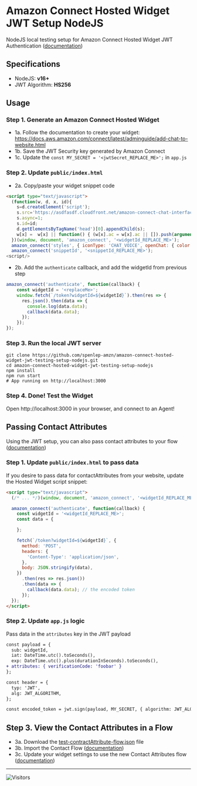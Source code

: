 # Amazon Connect Hosted Widget JWT Setup NodeJS

NodeJS local testing setup for Amazon Connect Hosted Widget JWT Authentication ([documentation](https://docs.aws.amazon.com/connect/latest/adminguide/add-chat-to-website.html#confirm-and-copy-chat-widget-script))

## Specifications

- NodeJS: **v16+**
- JWT Algorithm: **HS256**

## Usage

### Step 1. Generate an Amazon Connect Hosted Widget

- 1a. Follow the documentation to create your widget: https://docs.aws.amazon.com/connect/latest/adminguide/add-chat-to-website.html
- 1b. Save the JWT Security key generated by Amazon Connect
- 1c. Update the `const MY_SECRET = '<jwtSecret_REPLACE_ME>';` in `app.js`

### Step 2. Update `public/index.html`

- 2a. Copy/paste your widget snippet code

```html
<script type="text/javascript">
  (function(w, d, x, id){
    s=d.createElement('script');
    s.src='https://asdfasdf.cloudfront.net/amazon-connect-chat-interface-client.js';
    s.async=1;
    s.id=id;
    d.getElementsByTagName('head')[0].appendChild(s);
    w[x] =  w[x] || function() { (w[x].ac = w[x].ac || []).push(arguments) };
  })(window, document, 'amazon_connect', '<widgetId_REPLACE_ME>');
  amazon_connect('styles', { iconType: 'CHAT_VOICE', openChat: { color: '#ffffff', backgroundColor: '#123456' }, closeChat: { color: '#ffffff', backgroundColor: '#123456'} });
  amazon_connect('snippetId', '<snippetId_REPLACE_ME>');
<script/>
```

- 2b. Add the `authenticate` callback, and add the widgetId from previous step

```js
amazon_connect('authenticate', function(callback) {
    const widgetId = '<replaceMe>';
    window.fetch(`/token?widgetId=${widgetId}`).then(res => {
      res.json().then(data => {
        console.log(data.data);
        callback(data.data);
      });
    });
});  
```

### Step 3. Run the local JWT server

```
git clone https://github.com/spenlep-amzn/amazon-connect-hosted-widget-jwt-testing-setup-nodejs.git
cd amazon-connect-hosted-widget-jwt-testing-setup-nodejs
npm install
npm run start
# App running on http://localhost:3000
```

### Step 4. Done! Test the Widget

Open http://localhost:3000 in your browser, and connect to an Agent!

## Passing Contact Attributes

Using the JWT setup, you can also pass contact attributes to your flow ([documentation](https://docs.aws.amazon.com/connect/latest/adminguide/pass-contact-attributes-chat.html))

### Step 1. Update `public/index.html` to pass data

If you desire to pass data for contactAttributes from your website, update the Hosted Widget script snippet: 

```html
<script type="text/javascript">
  (/* ... */)(window, document, 'amazon_connect', '<widgetId_REPLACE_ME>');

  amazon_connect('authenticate', function(callback) {
    const widgetId = '<widgetId_REPLACE_ME>';
    const data = {

    };

    fetch(`/token?widgetId=${widgetId}`, {
      method: 'POST',
      headers: {
        'Content-Type': 'application/json',
      },
      body: JSON.stringify(data),
    })
      .then(res => res.json())
      .then(data => {
        callback(data.data); // the encoded token
      });
  });
</script>
```

### Step 2. Update `app.js` logic

Pass data in the `attributes` key in the JWT payload

```diff
const payload = {
  sub: widgetId,
  iat: DateTime.utc().toSeconds(),
  exp: DateTime.utc().plus(durationInSeconds).toSeconds(),
+ attributes: { verificationCode: 'foobar' }
};

const header = {
  typ: 'JWT',
  alg: JWT_ALGORITHM,
};

const encoded_token = jwt.sign(payload, MY_SECRET, { algorithm: JWT_ALGORITHM, header });
```

## Step 3. View the Contact Attributes in a Flow

- 3a. Download the [test-contractAttribute-flow.json](./exports/test-contractAttribute-flow.json) file
- 3b. Import the Contact Flow ([documentation](https://docs.aws.amazon.com/connect/latest/adminguide/contact-flow-import-export.html))
- 3c. Update your widget settings to use the new Contact Attributes flow ([documentation](https://docs.aws.amazon.com/connect/latest/adminguide/add-chat-to-website.html#customize-chat-widget))

---

![Visitors](https://api.visitorbadge.io/api/visitors?path=https%3A%2F%2Fgithub.com%2Fspenlep-amzn%2Famazon-connect-hosted-widget-jwt-testing-setup-nodejs&label=VIEWS&countColor=%23263759)

